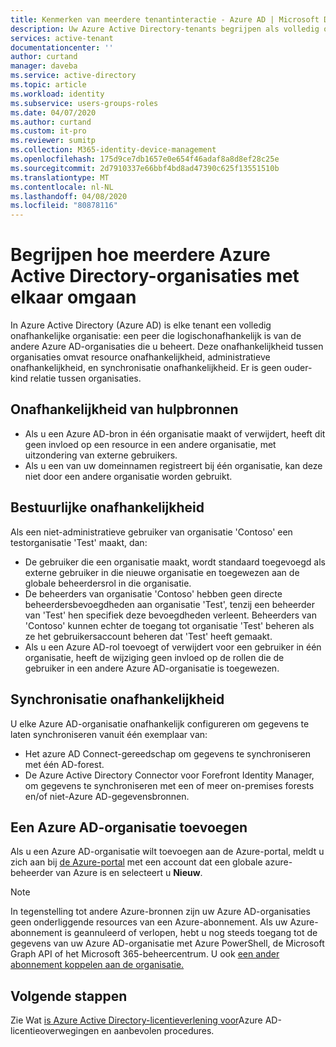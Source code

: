 ```yaml
---
title: Kenmerken van meerdere tenantinteractie - Azure AD | Microsoft Documenten
description: Uw Azure Active Directory-tenants begrijpen als volledig onafhankelijke organisaties
services: active-tenant
documentationcenter: ''
author: curtand
manager: daveba
ms.service: active-directory
ms.topic: article
ms.workload: identity
ms.subservice: users-groups-roles
ms.date: 04/07/2020
ms.author: curtand
ms.custom: it-pro
ms.reviewer: sumitp
ms.collection: M365-identity-device-management
ms.openlocfilehash: 175d9ce7db1657e0e654f46adaf8a8d8ef28c25e
ms.sourcegitcommit: 2d7910337e66bbf4bd8ad47390c625f13551510b
ms.translationtype: MT
ms.contentlocale: nl-NL
ms.lasthandoff: 04/08/2020
ms.locfileid: "80878116"
---
```

# <a name="understand-how-multiple-azure-active-directory-organizations-interact"></a>Begrijpen hoe meerdere Azure Active Directory-organisaties met elkaar omgaan

In Azure Active Directory (Azure AD) is elke tenant een volledig onafhankelijke organisatie: een peer die logischonafhankelijk is van de andere Azure AD-organisaties die u beheert. Deze onafhankelijkheid tussen organisaties omvat resource onafhankelijkheid, administratieve onafhankelijkheid, en synchronisatie onafhankelijkheid. Er is geen ouder-kind relatie tussen organisaties.

## <a name="resource-independence"></a>Onafhankelijkheid van hulpbronnen

* Als u een Azure AD-bron in één organisatie maakt of verwijdert, heeft dit geen invloed op een resource in een andere organisatie, met uitzondering van externe gebruikers.
* Als u een van uw domeinnamen registreert bij één organisatie, kan deze niet door een andere organisatie worden gebruikt.

## <a name="administrative-independence"></a>Bestuurlijke onafhankelijkheid

Als een niet-administratieve gebruiker van organisatie 'Contoso' een testorganisatie 'Test' maakt, dan:

* De gebruiker die een organisatie maakt, wordt standaard toegevoegd als externe gebruiker in die nieuwe organisatie en toegewezen aan de globale beheerdersrol in die organisatie.
* De beheerders van organisatie 'Contoso' hebben geen directe beheerdersbevoegdheden aan organisatie 'Test', tenzij een beheerder van 'Test' hen specifiek deze bevoegdheden verleent. Beheerders van 'Contoso' kunnen echter de toegang tot organisatie 'Test' beheren als ze het gebruikersaccount beheren dat 'Test' heeft gemaakt.
* Als u een Azure AD-rol toevoegt of verwijdert voor een gebruiker in één organisatie, heeft de wijziging geen invloed op de rollen die de gebruiker in een andere Azure AD-organisatie is toegewezen.

## <a name="synchronization-independence"></a>Synchronisatie onafhankelijkheid

U elke Azure AD-organisatie onafhankelijk configureren om gegevens te laten synchroniseren vanuit één exemplaar van:

* Het azure AD Connect-gereedschap om gegevens te synchroniseren met één AD-forest.
* De Azure Active Directory Connector voor Forefront Identity Manager, om gegevens te synchroniseren met een of meer on-premises forests en/of niet-Azure AD-gegevensbronnen.

## <a name="add-an-azure-ad-organization"></a>Een Azure AD-organisatie toevoegen

Als u een Azure AD-organisatie wilt toevoegen aan de Azure-portal, meldt u zich aan bij [de Azure-portal](https://portal.azure.com) met een account dat een globale azure-beheerder van Azure is en selecteert u **Nieuw**.

> [!NOTE]
> In tegenstelling tot andere Azure-bronnen zijn uw Azure AD-organisaties geen onderliggende resources van een Azure-abonnement. Als uw Azure-abonnement is geannuleerd of verlopen, hebt u nog steeds toegang tot de gegevens van uw Azure AD-organisatie met Azure PowerShell, de Microsoft Graph API of het Microsoft 365-beheercentrum. U ook [een ander abonnement koppelen aan de organisatie.](../fundamentals/active-directory-how-subscriptions-associated-directory.md)
>

## <a name="next-steps"></a>Volgende stappen

Zie Wat [is Azure Active Directory-licentieverlening voor](../fundamentals/active-directory-licensing-whatis-azure-portal.md)Azure AD-licentieoverwegingen en aanbevolen procedures.
